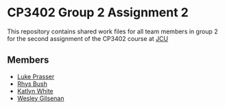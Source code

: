 # CP3402 Group 2 Assignment 2
This repository contains shared work files for all team members in group 2 for the second assignment of the CP3402 course at [JCU](https://www.jcu.edu.au/)
## Members 
- [Luke Prasser](https://github.com/luke185)
- [Rhys Bush](https://github.com/RhysBush)
- [Katlyn White](https://github.com/katlyn-whyte)
- [Wesley Gilsenan](https://github.com/WesleyJGilsenan)
